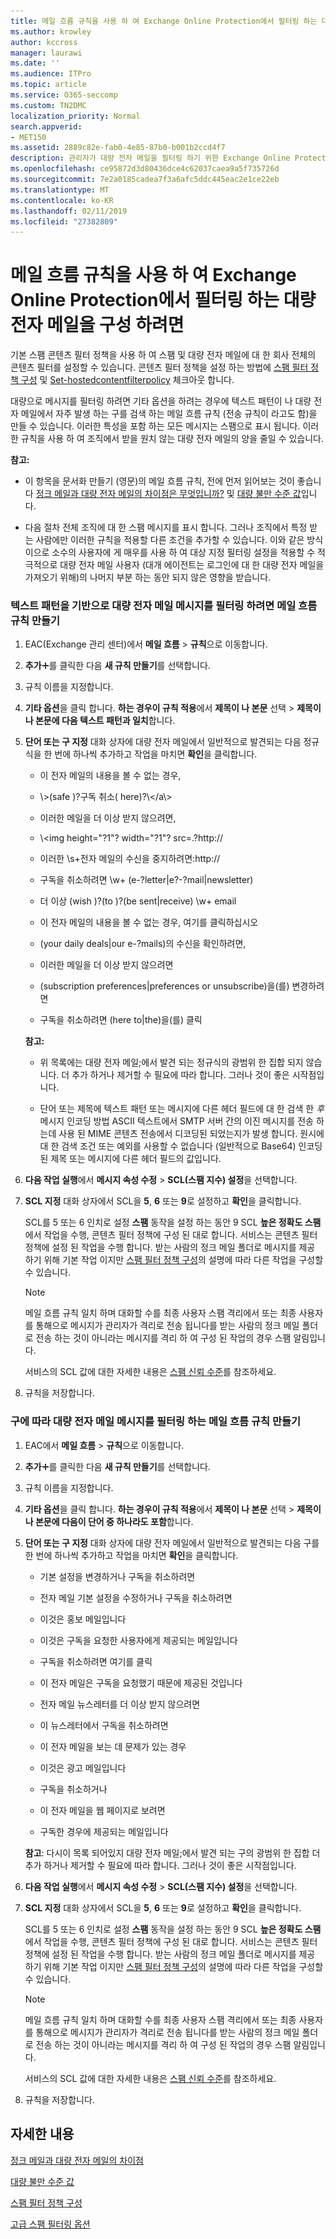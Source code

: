```yaml
---
title: 메일 흐름 규칙을 사용 하 여 Exchange Online Protection에서 필터링 하는 대량 전자 메일을 구성 하려면
ms.author: krowley
author: kccross
manager: laurawi
ms.date: ''
ms.audience: ITPro
ms.topic: article
ms.service: O365-seccomp
ms.custom: TN2DMC
localization_priority: Normal
search.appverid:
- MET150
ms.assetid: 2889c82e-fab0-4e85-87b0-b001b2ccd4f7
description: 관리자가 대량 전자 메일을 필터링 하기 위한 Exchange Online Protection에서 메일 흐름 규칙을 사용 하는 방법을 알아보십시오.
ms.openlocfilehash: ce95872d3d80436dce4c62037caea9a5f735726d
ms.sourcegitcommit: 7e2a0185cadea7f3a6afc5ddc445eac2e1ce22eb
ms.translationtype: MT
ms.contentlocale: ko-KR
ms.lasthandoff: 02/11/2019
ms.locfileid: "27382809"
---
```

# <a name="use-mail-flow-rules-to-configure-bulk-email-filtering-in-exchange-online-protection"></a>메일 흐름 규칙을 사용 하 여 Exchange Online Protection에서 필터링 하는 대량 전자 메일을 구성 하려면

기본 스팸 콘텐츠 필터 정책을 사용 하 여 스팸 및 대량 전자 메일에 대 한 회사 전체의 콘텐츠 필터를 설정할 수 있습니다. 콘텐츠 필터 정책을 설정 하는 방법에 [스팸 필터 정책 구성](configure-your-spam-filter-policies.md) 및 [Set-hostedcontentfilterpolicy](http://technet.microsoft.com/library/f597aa65-baa7-49d0-8832-2a300073f211.aspx) 체크아웃 합니다. 
  
대량으로 메시지를 필터링 하려면 기타 옵션을 하려는 경우에 텍스트 패턴이 나 대량 전자 메일에서 자주 발생 하는 구를 검색 하는 메일 흐름 규칙 (전송 규칙이 라고도 함)을 만들 수 있습니다. 이러한 특성을 포함 하는 모든 메시지는 스팸으로 표시 됩니다. 이러한 규칙을 사용 하 여 조직에서 받을 원치 않는 대량 전자 메일의 양을 줄일 수 있습니다.
  
**참고:**

- 이 항목을 문서화 만들기 (영문)의 메일 흐름 규칙, 전에 먼저 읽어보는 것이 좋습니다 [정크 메일과 대량 전자 메일의 차이점은 무엇입니까?](what-s-the-difference-between-junk-email-and-bulk-email.md) 및 [대량 불만 수준 값](bulk-complaint-level-values.md)입니다. 
  
- 다음 절차 전체 조직에 대 한 스팸 메시지를 표시 합니다. 그러나 조직에서 특정 받는 사람에만 이러한 규칙을 적용할 다른 조건을 추가할 수 있습니다. 이와 같은 방식이으로 소수의 사용자에 게 매우를 사용 하 여 대상 지정 필터링 설정을 적용할 수 적극적으로 대량 전자 메일 사용자 (대개 에이전트는 로그인에 대 한 대량 전자 메일을 가져오기 위해)의 나머지 부분 하는 동안 되지 않은 영향을 받습니다. 
  
### <a name="create-mail-flow-rule-to-filter-bulk-email-messages-based-on-text-patterns"></a>텍스트 패턴을 기반으로 대량 전자 메일 메시지를 필터링 하려면 메일 흐름 규칙 만들기

1. EAC(Exchange 관리 센터)에서 **메일 흐름** \> **규칙**으로 이동합니다.
    
2. **추가**![아이콘 추가](media/ITPro-EAC-AddIcon.gif)를 클릭한 다음 **새 규칙 만들기**를 선택합니다.
    
3. 규칙 이름을 지정합니다.
    
4. **기타 옵션**을 클릭 합니다. **하는 경우이 규칙 적용**에서 **제목이 나 본문** 선택 \> **제목이 나 본문에 다음 텍스트 패턴과 일치**합니다.
    
5. **단어 또는 구 지정** 대화 상자에 대량 전자 메일에서 일반적으로 발견되는 다음 정규식을 한 번에 하나씩 추가하고 작업을 마치면 **확인**을 클릭합니다. 
    
   - 이 전자 메일의 내용을 볼 수 없는 경우\,
    
   - \\>(safe )?구독 취소( here)?\\</a\\>
    
   - 이러한 메일을 더 이상 받지 않으려면\,
    
   - \\<img height\="?1"? width\="?1"? src\=.?http\://
    
   - 이러한 \s+전자 메일의 수신을 중지하려면\:http\://
    
   - 구독을 취소하려면 \w+ (e\-?letter|e?-?mail|newsletter)
    
   - 더 이상 (wish )?(to )?(be sent|receive) \w+ email
    
   - 이 전자 메일의 내용을 볼 수 없는 경우\, 여기를 클릭하십시오
    
   - (your daily deals|our e-?mails)의 수신을 확인하려면\,
    
   - 이러한 메일을 더 이상 받지 않으려면
    
   - (subscription preferences|preferences or unsubscribe)을(를) 변경하려면
    
   - 구독을 취소하려면 (here to|the)을(를) 클릭
    
   **참고:**

   - 위 목록에는 대량 전자 메일;에서 발견 되는 정규식의 광범위 한 집합 되지 않습니다. 더 추가 하거나 제거할 수 필요에 따라 합니다. 그러나 것이 좋은 시작점입니다.
    
   - 단어 또는 제목에 텍스트 패턴 또는 메시지에 다른 헤더 필드에 대 한 검색 한 *후* 메시지 인코딩 방법 ASCII 텍스트에서 SMTP 서버 간의 이진 메시지를 전송 하는데 사용 된 MIME 콘텐츠 전송에서 디코딩된 되었는지가 발생 합니다. 원시에 대 한 검색 조건 또는 예외를 사용할 수 없습니다 (일반적으로 Base64) 인코딩된 제목 또는 메시지에 다른 헤더 필드의 값입니다. 
    
6. **다음 작업 실행**에서 **메시지 속성 수정** \> **SCL(스팸 지수) 설정**을 선택합니다.
    
7. **SCL 지정** 대화 상자에서 SCL을 **5**, **6** 또는 **9**로 설정하고 **확인**을 클릭합니다.
    
   SCL를 5 또는 6 인치로 설정 **스팸** 동작을 설정 하는 동안 9 SCL **높은 정확도 스팸** 에서 작업을 수행, 콘텐츠 필터 정책에 구성 된 대로 합니다. 서비스는 콘텐츠 필터 정책에 설정 된 작업을 수행 합니다. 받는 사람의 정크 메일 폴더로 메시지를 제공 하기 위해 기본 작업 이지만 [스팸 필터 정책 구성](configure-your-spam-filter-policies.md)의 설명에 따라 다른 작업을 구성할 수 있습니다.
    
   > [!NOTE]
   > 메일 흐름 규칙 일치 하며 대화할 수를 최종 사용자 스팸 격리에서 또는 최종 사용자를 통해으로 메시지가 관리자가 격리로 전송 됩니다를 받는 사람의 정크 메일 폴더로 전송 하는 것이 아니라는 메시지를 격리 하 여 구성 된 작업의 경우 스팸 알림입니다. 
  
   서비스의 SCL 값에 대한 자세한 내용은 [스팸 신뢰 수준](spam-confidence-levels.md)를 참조하세요.
    
8. 규칙을 저장합니다.
    
### <a name="create-a-mail-flow-rule-to-filter-bulk-email-messages-based-on-phrases"></a>구에 따라 대량 전자 메일 메시지를 필터링 하는 메일 흐름 규칙 만들기

1. EAC에서 **메일 흐름** \> **규칙**으로 이동합니다.
    
2. **추가**![아이콘 추가](media/ITPro-EAC-AddIcon.gif)를 클릭한 다음 **새 규칙 만들기**를 선택합니다.
    
3. 규칙 이름을 지정합니다.
    
4. **기타 옵션**을 클릭 합니다. **하는 경우이 규칙 적용**에서 **제목이 나 본문** 선택 \> **제목이 나 본문에 다음이 단어 중 하나라도 포함**합니다.
    
5. **단어 또는 구 지정** 대화 상자에 대량 전자 메일에서 일반적으로 발견되는 다음 구를 한 번에 하나씩 추가하고 작업을 마치면 **확인**을 클릭합니다. 
    
   - 기본 설정을 변경하거나 구독을 취소하려면
    
   - 전자 메일 기본 설정을 수정하거나 구독을 취소하려면
    
   - 이것은 홍보 메일입니다
    
   - 이것은 구독을 요청한 사용자에게 제공되는 메일입니다
    
   - 구독을 취소하려면 여기를 클릭
    
   - 이 전자 메일은 구독을 요청했기 때문에 제공된 것입니다
    
   - 전자 메일 뉴스레터를 더 이상 받지 않으려면
    
   - 이 뉴스레터에서 구독을 취소하려면
    
   - 이 전자 메일을 보는 데 문제가 있는 경우
    
   - 이것은 광고 메일입니다
    
   - 구독을 취소하거나
    
   - 이 전자 메일을 웹 페이지로 보려면
    
   - 구독한 경우에 제공되는 메일입니다
    
   **참고**: 다시이 목록 되어있지 대량 전자 메일;에서 발견 되는 구의 광범위 한 집합 더 추가 하거나 제거할 수 필요에 따라 합니다. 그러나 것이 좋은 시작점입니다.
    
6. **다음 작업 실행**에서 **메시지 속성 수정** \> **SCL(스팸 지수) 설정**을 선택합니다.
    
7. **SCL 지정** 대화 상자에서 SCL을 **5**, **6** 또는 **9**로 설정하고 **확인**을 클릭합니다.
    
   SCL를 5 또는 6 인치로 설정 **스팸** 동작을 설정 하는 동안 9 SCL **높은 정확도 스팸** 에서 작업을 수행, 콘텐츠 필터 정책에 구성 된 대로 합니다. 서비스는 콘텐츠 필터 정책에 설정 된 작업을 수행 합니다. 받는 사람의 정크 메일 폴더로 메시지를 제공 하기 위해 기본 작업 이지만 [스팸 필터 정책 구성](configure-your-spam-filter-policies.md)의 설명에 따라 다른 작업을 구성할 수 있습니다.
    
   > [!NOTE]
   > 메일 흐름 규칙 일치 하며 대화할 수를 최종 사용자 스팸 격리에서 또는 최종 사용자를 통해으로 메시지가 관리자가 격리로 전송 됩니다를 받는 사람의 정크 메일 폴더로 전송 하는 것이 아니라는 메시지를 격리 하 여 구성 된 작업의 경우 스팸 알림입니다. 
  
   서비스의 SCL 값에 대한 자세한 내용은 [스팸 신뢰 수준](spam-confidence-levels.md)를 참조하세요.

8. 규칙을 저장합니다.

## <a name="for-more-information"></a>자세한 내용

[정크 메일과 대량 전자 메일의 차이점](what-s-the-difference-between-junk-email-and-bulk-email.md)

[대량 불만 수준 값](bulk-complaint-level-values.md)

[스팸 필터 정책 구성](configure-your-spam-filter-policies.md)

[고급 스팸 필터링 옵션](advanced-spam-filtering-asf-options.md)
